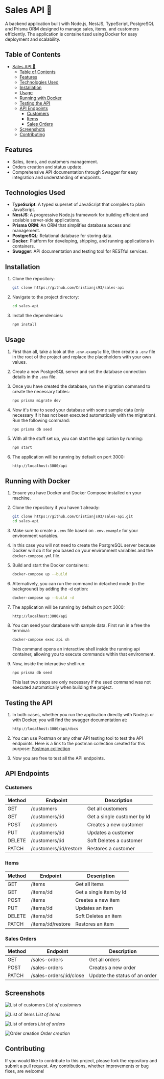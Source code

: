 # Sales API 🚀

A backend application built with Node.js, NestJS, TypeScript, PostgreSQL and Prisma ORM designed to manage sales, items, and customers efficiently. The application is containerized using Docker for easy deployment and scalability.

## Table of Contents

- [Sales API 🚀](#sales-api-)
  - [Table of Contents](#table-of-contents)
  - [Features](#features)
  - [Technologies Used](#technologies-used)
  - [Installation](#installation)
  - [Usage](#usage)
  - [Running with Docker](#running-with-docker)
  - [Testing the API](#testing-the-api)
  - [API Endpoints](#api-endpoints)
    - [Customers](#customers)
    - [Items](#items)
    - [Sales Orders](#sales-orders)
  - [Screenshots](#screenshots)
  - [Contributing](#contributing)

## Features

- Sales, items, and customers management.
- Orders creation and status update.
- Comprehensive API documentation through Swagger for easy integration and understanding of endpoints.

## Technologies Used

- **TypeScript**: A typed superset of JavaScript that compiles to plain JavaScript.
- **NestJS**: A progressive Node.js framework for building efficient and scalable server-side applications.
- **Prisma ORM**: An ORM that simplifies database access and management.
- **PostgreSQL**: Relational database for storing data.
- **Docker**: Platform for developing, shipping, and running applications in containers.
- **Swagger**: API documentation and testing tool for RESTful services.

## Installation

1. Clone the repository:

   ```bash
   git clone https://github.com/Cristianjs93/sales-api
   ```

2. Navigate to the project directory:

   ```bash
   cd sales-api
   ```

3. Install the dependencies:

   ```bash
   npm install
   ```

## Usage

1. First than all, take a look at the `.env.example` file, then create a `.env` file in the root of the project and replace the placeholders with your own values.

2. Create a new PostgreSQL server and set the database connection details in the `.env` file.

3. Once you have created the database, run the migration command to create the necessary tables:

   ```bash
   npx prisma migrate dev
   ```

4. Now it's time to seed your database with some sample data (only necessary if it has not been executed automatically with the migration). Run the following command:

   ```bash
   npx prisma db seed
   ```

5. With all the stuff set up, you can start the application by running:

   ```bash
   npm start
   ```

6. The application will be running by default on port 3000:

   ```
   http://localhost:3000/api
   ```

## Running with Docker

1. Ensure you have Docker and Docker Compose installed on your machine.

2. Clone the repository if you haven't already:
   ```bash
   git clone https://github.com/Cristianjs93/sales-api.git
   cd sales-api
   ```
3. Make sure to create a `.env` file based on `.env.example` for your environment variables.

4. In this case you will not need to create the PostgreSQL server because Docker will do it for you based on your environment variables and the `docker-compose.yml` file.

5. Build and start the Docker containers:

   ```bash
   docker-compose up --build
   ```

6. Alternatively, you can run the command in detached mode (in the background) by adding the -d option:

   ```bash
   docker-compose up --build -d
   ```

7. The application will be running by default on port 3000:

   ```bash
   http://localhost:3000/api
   ```

8. You can seed your database with sample data. First run in a free the terminal:

   ```bash
   docker-compose exec api sh
   ```

   This command opens an interactive shell inside the running api container, allowing you to execute commands within that environment.

9. Now, inside the interactive shell run:

   ```bash
   npx prisma db seed
   ```

   This last two steps are only necessary if the seed command was not executed automatically when building the project.

## Testing the API

1. In both cases, whether you run the application directly with Node.js or with Docker, you will find the swagger documentation at:

   ```bash
   http://localhost:3000/api/docs
   ```

2. You can use Postman or any other API testing tool to test the API endpoints. Here is a link to the postman collection created for this purpose:
   [Postman collection](https://www.postman.com/cristianjs93/workspace/sales-api/collection/28278263-bb34653d-10ac-4839-b3a4-a3a9f335944b?action=share&creator=28278263)

3. Now you are free to test all the API endpoints.

## API Endpoints

### Customers

| Method | Endpoint               | Description                 |
| ------ | ---------------------- | --------------------------- |
| GET    | /customers             | Get all customers           |
| GET    | /customers/:id         | Get a single customer by Id |
| POST   | /customers             | Creates a new customer      |
| PUT    | /customers/:id         | Updates a customer          |
| DELETE | /customers/:id         | Soft Deletes a customer     |
| PATCH  | /customers/:id/restore | Restores a customer         |

### Items

| Method | Endpoint           | Description             |
| ------ | ------------------ | ----------------------- |
| GET    | /items             | Get all items           |
| GET    | /items/:id         | Get a single item by Id |
| POST   | /items             | Creates a new item      |
| PUT    | /items/:id         | Updates an item         |
| DELETE | /items/:id         | Soft Deletes an item    |
| PATCH  | /items/:id/restore | Restores an item        |

### Sales Orders

| Method | Endpoint                | Description                   |
| ------ | ----------------------- | ----------------------------- |
| GET    | /sales-orders           | Get all orders                |
| POST   | /sales-orders           | Creates a new order           |
| PATCH  | /sales-orders/:id/close | Update the status of an order |

## Screenshots

![List of customers](assets/customers-list.png)
_*List of customers*_
<br/>

![List of items](assets/items-list.png)
_*List of items*_
<br/>

![List of orders](assets/orders-list.png)
_*List of orders*_
<br/>

![Order creation](assets/order-creation.png)
_*Order creation*_

## Contributing

If you would like to contribute to this project, please fork the repository and submit a pull request. Any contributions, whether improvements or bug fixes, are welcome!
